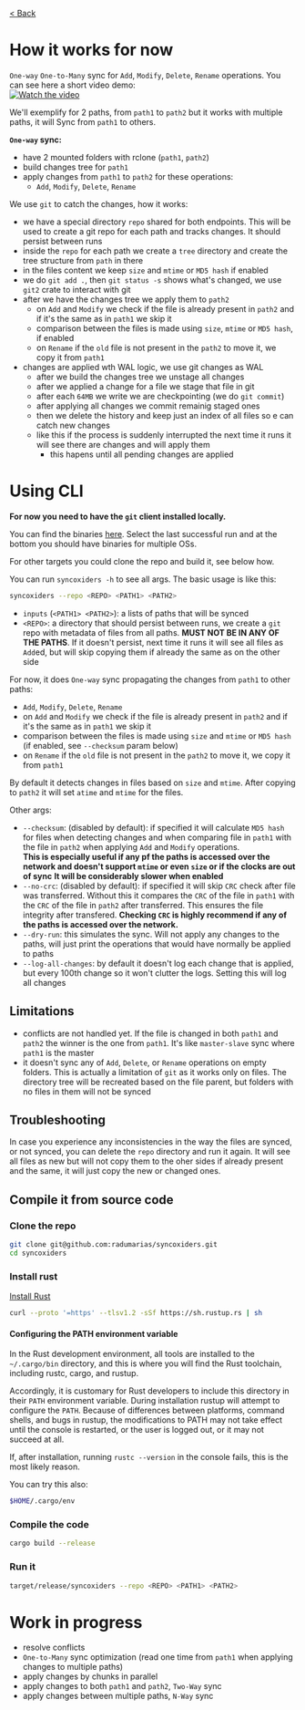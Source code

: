[< Back](../../README.md#poc)

# How it works for now

`One-way` `One-to-Many` sync for `Add`, `Modify`, `Delete`, `Rename` operations. You can see here a short video demo:  
[![Watch the video](https://img.youtube.com/vi/JHQC1XpCzQw/0.jpg)](https://www.youtube.com/watch?v=JHQC1XpCzQw)

We'll exemplify for 2 paths, from `path1` to `path2` but it works with multiple paths, it will Sync from `path1` to
others.

**`One-way` sync:**

- have 2 mounted folders with rclone (`path1`, `path2`)
- build changes tree for `path1`
- apply changes from `path1` to `path2` for these operations:
    - `Add`, `Modify`, `Delete`, `Rename`

We use `git` to catch the changes, how it works:

- we have a special directory `repo` shared for both endpoints. This will be used to create a git repo for each path and
  tracks changes. It should persist between runs
- inside the `repo` for each path we create a `tree` directory and create the tree structure from `path` in there
- in the files content we keep `size` and `mtime` or `MD5 hash` if enabled
- we do `git add .`, then `git status -s` shows what's changed, we use `git2` crate to interact with git
- after we have the changes tree we apply them to `path2`
    - on `Add` and `Modify` we check if the file is already present in `path2` and if it's the same as in `path1` we
      skip it
    - comparison between the files is made using `size`, `mtime` or `MD5 hash`, if enabled
    - on `Rename` if the `old` file is not present in the `path2` to move it, we copy it from `path1`
- changes are applied wth WAL logic, we use git changes as WAL
    - after we build the changes tree we unstage all changes
    - after we applied a change for a file we stage that file in git
    - after each `64MB` we write we are checkpointing (we do `git commit`)
    - after applying all changes we commit remainig staged ones
    - then we delete the history and keep just an index of all files so e can catch new changes
    - like this if the process is suddenly interrupted the next time it runs it will see there are changes and will
      apply them
        - this hapens until all pending changes are applied

# Using CLI

**For now you need to have the `git` client installed locally.**

You can find the binaries [here](https://github.com/radumarias/syncoxiders/actions/workflows/ci.yml).
Select the last successful run and at the bottom you should have binaries for multiple OSs.

For other targets you could clone the repo and build it, see below how.

You can run `syncoxiders -h` to see all args. The basic usage is like this:

```bash
syncoxiders --repo <REPO> <PATH1> <PATH2>
```

- `inputs` (`<PATH1> <PATH2>`): a lists of paths that will be synced
- `<REPO>`: a directory that should persist between runs, we create a `git` repo with metadata of files from all paths.
  **MUST NOT BE IN ANY OF THE PATHS**. If it doesn't persist, next time it runs it will see all files as `Add`ed, but
  will skip copying them if already the same as on the other side

For now, it does `One-way` sync propagating the changes from `path1` to other paths:

- `Add`, `Modify`, `Delete`, `Rename`
- on `Add` and `Modify` we check if the file is already present in `path2` and if it's the same as in `path1` we skip it
- comparison between the files is made using `size` and `mtime` or `MD5 hash` (if enabled, see `--checksum` param below)
- on `Rename` if the `old` file is not present in the `path2` to move it, we copy it from `path1`

By default it detects changes in files based on `size` and `mtime`. After copying to `path2` it will set `atime`
and `mtime` for the files.

Other args:

- `--checksum`: (disabled by default): if specified it will calculate `MD5 hash` for files when detecting changes and
  when comparing file in `path1` with the file in `path2` when applying `Add` and `Modify` operations.  
  **This is especially useful if any pf the paths is accessed over the network and doesn't support `mtime` or
  even `size` or if the clocks are out of sync**
  **It will be considerably slower when enabled**
- `--no-crc`: (disabled by default): if specified it will skip `CRC` check after file was transferred. Without this it
  compares the `CRC` of the file in `path1` with the `CRC` of the file in `path2` after transferred. This ensures the
  file integrity after transfered.
  **Checking `CRC` is highly recommend if any of the paths is accessed over the network.**
- `--dry-run`: this simulates the sync. Will not apply any changes to the paths, will just print the operations that
  would have normally be applied to paths
- `--log-all-changes`: by default it doesn't log each change that is applied, but every 100th change so it won't clutter
  the logs. Setting this will log all changes

## Limitations

- conflicts are not handled yet. If the file is changed in both `path1` and `path2` the winner is the one from `path1`.
  It's like `master-slave` sync where `path1` is the master
- it doesn't sync any of `Add`, `Delete`, or `Rename` operations on empty folders. This is actually a limitation
  of `git` as it works only on files. The directory tree will be recreated based on the file parent, but folders with no
  files in them will not be synced

## Troubleshooting

In case you experience any inconsistencies in the way the files are synced, or not synced, you can delete the `repo`
directory and run it again. It will see all files as new but will not copy them to the oher sides if already present and
the same, it will just copy the new or changed ones.

## Compile it from source code

### Clone the repo

```bash
git clone git@github.com:radumarias/syncoxiders.git
cd syncoxiders
```

### Install rust

[Install Rust](https://www.rust-lang.org/tools/install)

```bash
curl --proto '=https' --tlsv1.2 -sSf https://sh.rustup.rs | sh
```

#### Configuring the PATH environment variable

In the Rust development environment, all tools are installed to the `~/.cargo/bin` directory, and this is where you will
find the Rust toolchain, including rustc, cargo, and rustup.

Accordingly, it is customary for Rust developers to include this directory in their `PATH` environment variable. During
installation rustup will attempt to configure the `PATH`. Because of differences between platforms, command shells, and
bugs in rustup, the modifications to PATH may not take effect until the console is restarted, or the user is logged out,
or it may not succeed at all.

If, after installation, running `rustc --version` in the console fails, this is the most likely reason.

You can try this also:

```bash
$HOME/.cargo/env
```

### Compile the code

```bash
cargo build --release
```

### Run it

```bash
target/release/syncoxiders --repo <REPO> <PATH1> <PATH2>
```

# Work in progress

- resolve conflicts
- `One-to-Many` sync optimization (read one time from `path1` when applying changes to multiple paths)
- apply changes by chunks in parallel
- apply changes to both `path1` and `path2`, `Two-Way` sync
- apply changes between multiple paths, `N-Way` sync
